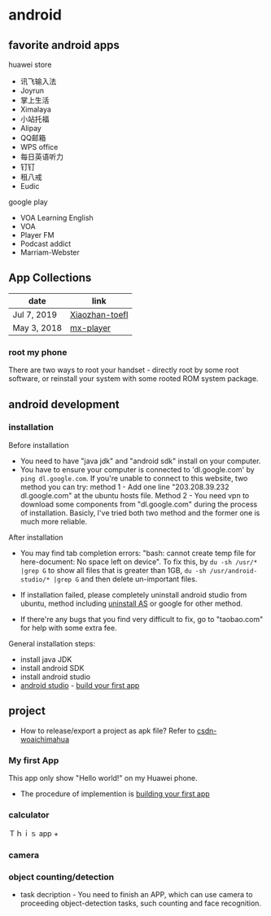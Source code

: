 # android
## favorite android apps
huawei store
+ 讯飞输入法
+ Joyrun
+ 掌上生活
+ Ximalaya
+ 小站托福
+ Alipay
+ QQ邮箱
+ WPS office
+ 每日英语听力
+ 钉钉
+ 租八戒
+ Eudic

google play
+ VOA Learning English
+ VOA
+ Player FM
+ Podcast addict
+ Marriam-Webster
## App Collections
| date | link |
|------|------|
| Jul 7, 2019 | [Xiaozhan-toefl]()|
| May 3, 2018 | [mx-player](https://github.com/suzyi/android/blob/master/app-collections/mxplayer.apk)|

### root my phone
There are two ways to root your handset - directly root by some root software, or reinstall your system with some rooted ROM system package.

## android development
### installation
Before installation
+ You need to have "java jdk" and "android sdk" install on your computer.
+ You have to ensure your computer is connected to 'dl.google.com' by `ping dl.google.com`. If you're unable to connect to this website, two method you can try: method 1 - Add one line "203.208.39.232 dl.google.com" at the ubuntu hosts file. Method 2 - You need vpn to download some components from "dl.google.com" during the process of installation. Basicly, I've tried both two method and the former one is much more reliable.

After installation
+ You may find tab completion errors: "bash: cannot create temp file for here-document: No space left on device". To fix this, by `du -sh /usr/* |grep G` to show all files that is greater than 1GB, `du -sh /usr/android-studio/* |grep G` and then delete un-important files.
+ If installation failed, please completely uninstall android studio from ubuntu, method including [uninstall AS](http://simplecode.xyz/?p=87) or google for other method.

+ If there're any bugs that you find very difficult to fix, go to "taobao.com" for help with some extra fee.

General installation steps:
+ install java JDK
+ install android SDK
+ install android studio
+ [android studio](https://developer.android.com/studio/) - [build your first app](https://developer.android.com/training/basics/firstapp/)

## project
+ How to release/export a project as apk file? Refer to [csdn-woaichimahua](https://blog.csdn.net/woaichimahua/article/details/54427528)
### My first App
This app only show "Hello world!" on my Huawei phone.
+ The procedure of implemention is [building your first app](https://developer.android.com/training/basics/firstapp/)
### calculator
Ｔｈｉｓ app 
+
### camera
### object counting/detection
+ task decription - You need to finish an APP, which can use camera to proceeding object-detection tasks, such counting and face recognition.
